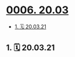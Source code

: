 # [0006. 20.03](https://github.com/Tdahuyou/TNotes.footprints/tree/main/notes/0006.%2020.03)

<!-- region:toc -->

- [1. 🗓 20.03.21](#1--200321)

<!-- endregion:toc -->

## 1. 🗓 20.03.21

<Footprints :times="[2020, 3, 21, 23, 31]">
  <template #text-area>
    <p>云台山</p>
  </template>
  <template #image-list="{ openModal }">
    <img src="https://cdn.jsdelivr.net/gh/Tdahuyou/imgs@main/2025-02-16-14-16-13.png" @click="openModal(0)"/>
  </template>
</Footprints>
